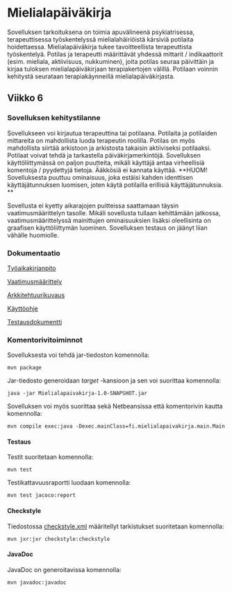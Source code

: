 # Mielialapäiväkirja
Sovelluksen tarkoituksena on toimia apuvälineenä psykiatrisessa, terapeuttisessa työskentelyssä mielialahäiriöistä kärsiviä potilaita hoidettaessa. Mielialapäiväkirja tukee tavoitteellista terapeuttista työskentelyä. Potilas ja terapeutti määrittävät yhdessä mittarit / indikaattorit (esim. mieliala, aktiivisuus, nukkuminen), joita potilas seuraa päivittäin ja kirjaa tuloksen mielialapäiväkirjaan terapiakertojen välillä. Potilaan voinnin kehitystä seurataan terapiakäynneillä mielialapäiväkirjasta.

## Viikko 6

### Sovelluksen kehitystilanne
Sovellukseen voi kirjautua terapeuttina tai potilaana. Potilaita ja potilaiden mittareita on mahdollista luoda terapeutin roolilla. Potilas on myös mahdollista siirtää arkistoon ja arkistosta takaisin aktiiviseksi potilaaksi. Potilaat voivat tehdä ja tarkastella päiväkirjamerkintöjä. Sovelluksen käyttöliittymässä on paljon puutteita, mikäli käyttäjä antaa virheellisiä komentoja / pyydettyjä tietoja. Ääkkösiä ei kannata käyttää. 
**HUOM! Sovelluksesta puuttuu ominaisuus, joka estäisi kahden identtisen käyttäjätunnuksen luomisen, joten käytä potilailla erillisiä käyttäjätunnuksia. **


Sovellusta ei kyetty aikarajojen puitteissa saattamaan täysin vaatimusmäärittelyn tasolle. Mikäli sovellusta tullaan kehittämään jatkossa, vaatimusmäärittelyssä mainittujen ominaisuuksien lisäksi oleellisinta on graafisen käyttöliittymän luominen. Sovelluksen testaus on jäänyt liian vähälle huomiolle. 




### Dokumentaatio

[Työaikakirjanpito](https://github.com/jmjkorte/ot-harjoitustyo/blob/master/mielialapaivakirja/dokumentaatio/tyoaikakirjanpito.md)

[Vaatimusmäärittely](https://github.com/jmjkorte/ot-harjoitustyo/blob/master/mielialapaivakirja/dokumentaatio/vaatimusmaarittely.md)

[Arkkitehtuurikuvaus](https://github.com/jmjkorte/ot-harjoitustyo/blob/master/mielialapaivakirja/dokumentaatio/arkkitehtuuri.md)

[Käyttöohje](https://github.com/jmjkorte/ot-harjoitustyo/blob/master/mielialapaivakirja/dokumentaatio/kayttoohje.md)

[Testausdokumentti](https://github.com/jmjkorte/ot-harjoitustyo/blob/master/mielialapaivakirja/dokumentaatio/kayttoohje.md) 

### Komentorivitoiminnot

Sovelluksesta voi tehdä jar-tiedoston komennolla:
```
mvn package
```
Jar-tiedosto generoidaan *target* -kansioon ja sen voi suorittaa komennolla: 
```
java -jar Mielialapaivakirja-1.0-SNAPSHOT.jar
```


Sovelluksen voi myös suorittaa sekä Netbeansissa että komentorivin kautta komennolla: 
```
mvn compile exec:java -Dexec.mainClass=fi.mielialapaivakirja.main.Main
```


#### Testaus
Testit suoritetaan komennolla:
```
mvn test
```
Testikattavuusraportti luodaan komennolla:
```
mvn test jacoco:report
``` 
#### Checkstyle
Tiedostossa [checkstyle.xml](https://github.com/jmjkorte/ot-harjoitustyo/blob/master/mielialapaivakirja/checkstyle.xml) määritellyt tarkistukset suoritetaan komennolla:
```
mvn jxr:jxr checkstyle:checkstyle
```

#### JavaDoc
JavaDoc on generoitavissa komennolla:
```
mvn javadoc:javadoc
```
